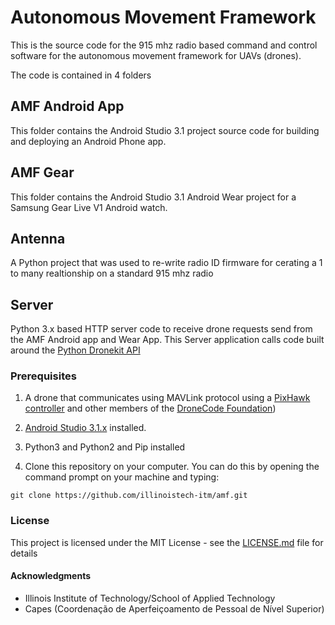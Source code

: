 # Autonomous Movement Framework

This is the source code for the 915 mhz radio based command and control software for the autonomous movement framework for UAVs (drones).  

The code is contained in 4 folders

## AMF Android App

This folder contains the Android Studio 3.1 project source code for building and deploying an Android Phone app.

## AMF Gear

This folder contains the Android Studio 3.1 Android Wear project for a Samsung Gear Live V1 Android watch.

## Antenna

A Python project that was used to re-write radio ID firmware for cerating a 1 to many realtionship on a standard 915 mhz radio

## Server

 Python 3.x based HTTP server code to receive drone requests send from the AMF Android app and Wear App.   This Server application calls code built around the [Python Dronekit API](http://python.dronekit.io/ "Python Dronekit API")

### Prerequisites

1. A drone that communicates using MAVLink protocol using a [PixHawk controller](http://radiolink.com.cn/doce/product-detail-116.html "Radiolink PixHawk") and other members of the [DroneCode Foundation](https://www.dronecode.org/about/project-members))

1. [Android Studio 3.1.x](https://developer.android.com/studio/index.html) installed.

1. Python3 and Python2 and Pip installed 

1. Clone this repository on your computer. You can do this by opening the command prompt on your machine and typing:

```
git clone https://github.com/illinoistech-itm/amf.git
```

### License

This project is licensed under the MIT License - see the [LICENSE.md](LICENSE.md) file for details

#### Acknowledgments

* Illinois Institute of Technology/School of Applied Technology
* Capes (Coordenação de Aperfeiçoamento de Pessoal de Nível Superior)
